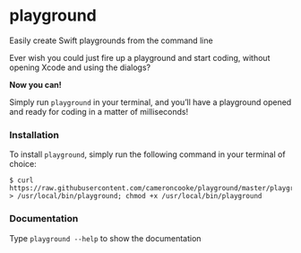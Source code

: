 # playground
Easily create Swift playgrounds from the command line

Ever wish you could just fire up a playground and start coding, without opening Xcode and using the dialogs?

**Now you can!**

Simply run `playground` in your terminal, and you’ll have a playground opened and ready for coding in a matter of milliseconds!

### Installation

To install `playground`, simply run the following command in your terminal of choice:

```
$ curl https://raw.githubusercontent.com/cameroncooke/playground/master/playground > /usr/local/bin/playground; chmod +x /usr/local/bin/playground
```

### Documentation

Type `playground --help` to show the documentation
